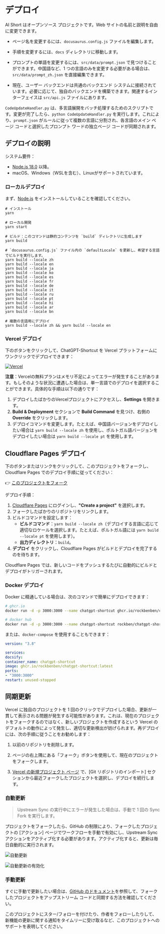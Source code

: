 # デプロイ

AI Short はオープンソース プロジェクトです。Web サイトの名前と説明を自由に変更できます。

- ページ名を変更するには、`docusaurus.config.js` ファイルを編集します。

- 手順を変更するには、`docs` ディレクトリに移動します。

- プロンプトの単語を変更するには、`src/data/prompt.json` で見つけることができます。中国語など、1 つの言語のみを変更する必要がある場合は、`src/data/prompt_zh.json` を直接編集できます。

- 現在、ユーザー バックエンドは共通のバックエンド システムに接続されています。必要に応じて、独自のバックエンドを構築できます。関連するインターフェイスは `src/api.js` ファイルにあります。

`CodeUpdateHandler.py` は、多言語展開をバッチ処理するためのスクリプトです。変更が完了したら、`python CodeUpdateHandler.py` を実行します。これにより、`prompt.json` がルールに従って複数の言語に分割され、各言語のメイン ページ コードと選択したプロンプト ワードの独立ページ コードが同期されます。

## デプロイの説明

システム要件：

- [Node.js 18.0](https://nodejs.org/) 以降。
- macOS、Windows（WSLを含む）、Linuxがサポートされています。

### ローカルデプロイ

まず、[Node.js](https://nodejs.org/) をインストールしていることを確認してください。

```shell
# インストール
yarn

# ローカル開発
yarn start

# ビルド：このコマンドは静的コンテンツを `build` ディレクトリに生成します
yarn build

# `docusaurus.config.js` ファイル内の `defaultLocale` を更新し、希望する言語でビルドを実行します。
yarn build --locale zh
yarn build --locale en
yarn build --locale ja
yarn build --locale ko
yarn build --locale es
yarn build --locale fr
yarn build --locale de
yarn build --locale it
yarn build --locale ru
yarn build --locale pt
yarn build --locale hi
yarn build --locale ar
yarn build --locale bn

# 複数の言語用にデプロイ
yarn build --locale zh && yarn build --locale en
```

### Vercel デプロイ

下のボタンをクリックして、ChatGPT-Shortcut を Vercel プラットフォームにワンクリックでデプロイできます：

[![Vercel](https://vercel.com/button)](https://vercel.com/new/clone?repository-url=https%3A%2F%2Fgithub.com%2Frockbenben%2FChatGPT-Shortcut%2Ftree%2Fmain)

**注意**：Vercelの無料プランはメモリ不足によってエラーが発生することがあります。もしそのような状況に遭遇した場合は、単一言語でのデプロイを選択することができます。具体的な手順は以下の通りです：

1. デプロイしたばかりのVercelプロジェクトにアクセスし、**Settings** を開きます。
2. **Build & Deployment** セクションで **Build Command** を見つけ、右側の **Override** をクリックします。
3. デプロイコマンドを変更します。たとえば、中国語バージョンをデプロイしたい場合は `yarn build --locale zh` を使用し、ポルトガル語バージョンをデプロイしたい場合は `yarn build --locale pt` を使用します。

## Cloudflare Pages デプロイ

下のボタンまたはリンクをクリックして、このプロジェクトをフォークし、Cloudflare Pages でのデプロイ手順に従ってください：

👉 [このプロジェクトをフォーク](https://github.com/rockbenben/ChatGPT-Shortcut/fork)

デプロイ手順：

1. [Cloudflare Pages](https://pages.cloudflare.com/) にログインし、**"Create a project"** を選択します。
2. フォークしたばかりのリポジトリをリンクします。
3. ビルドコマンドを設定します：
   - **ビルドコマンド**：`yarn build --locale zh`（デプロイする言語に応じて適切なロケールを選択します。たとえば、ポルトガル語には `yarn build --locale pt` を使用します）。
   - **出力ディレクトリ**：`build`。
4. **デプロイ** をクリックし、Cloudflare Pages がビルドとデプロイを完了するのを待ちます。

Cloudflare Pages では、新しいコードをプッシュするたびに自動的にビルドとデプロイがトリガーされます。

### Docker デプロイ

Docker に精通している場合は、次のコマンドで簡単にデプロイできます：

```bash
# ghcr.io
docker run -d -p 3000:3000 --name chatgpt-shortcut ghcr.io/rockbenben/chatgpt-shortcut:latest

# docker hub
docker run -d -p 3000:3000 --name chatgpt-shortcut rockben/chatgpt-shortcut:latest
```

または、`docker-compose` を使用することもできます：

```yml
version: "3.8"

services:
docsify:
container_name: chatgpt-shortcut
image: ghcr.io/rockbenben/chatgpt-shortcut:latest
ports:
- "3000:3000"
restart: unused-stopped
```

## 同期更新

Vercel に独自のプロジェクトを 1 回のクリックでデプロイした場合、更新が一貫して表示される問題が発生する可能性があります。これは、現在のプロジェクトをフォークするのではなく、新しいプロジェクトを作成するという Vercel のデフォルトの動作によって発生し、適切な更新検出が妨げられます。再デプロイには、次の手順に従うことをお勧めします：

1. 以前のリポジトリを削除します。
2. ページの右上隅にある「フォーク」ボタンを使用して、現在のプロジェクトをフォークします。

3. [Vercel の新規プロジェクト ページ](https://vercel.com/new) で、[Git リポジトリのインポート] セクションから最近フォークしたプロジェクトを選択し、デプロイを続行します。

### 自動更新

> Upstream Sync の実行中にエラーが発生した場合は、手動で 1 回の Sync Fork を実行します。

プロジェクトをフォークしたら、GitHub の制限により、フォークしたプロジェクトの [アクション] ページでワークフローを手動で有効にし、Upstream Sync アクションをアクティブ化する必要があります。アクティブ化すると、更新は毎日自動的に実行されます。

![自動更新](https://img.newzone.top/2023-05-19-11-57-59.png?imageMogr2/format/webp)

![自動更新の有効化](https://img.newzone.top/2023-05-19-11-59-26.png?imageMogr2/format/webp)

### 手動更新

すぐに手動で更新したい場合は、[GitHub のドキュメント](https://docs.github.com/en/pull-requests/collaborating-with-pull-requests/working-with-forks/syncing-a-fork)を参照して、フォークしたプロジェクトをアップストリーム コードと同期する方法を確認してください。

このプロジェクトにスター/フォローを付けたり、作者をフォローしたりして、新機能の更新に関する通知をタイムリーに受け取るなど、このプロジェクトへのサポートを表明してください。
